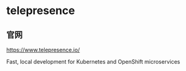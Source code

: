 # telepresence


##  官网

https://www.telepresence.io/

Fast, local development for Kubernetes and OpenShift microservices     
